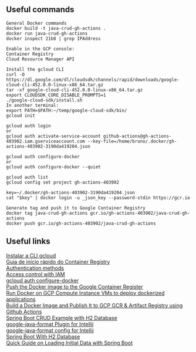 ## Useful commands
```
General Docker commands
docker build -t java-crud-gh-actions .
docker run java-crud-gh-actions
docker inspect 21b8 | grep IPAddress

Enable in the GCP console:
Container Registry
Cloud Resource Manager API

Install the gcloud CLI
curl -O https://dl.google.com/dl/cloudsdk/channels/rapid/downloads/google-cloud-cli-452.0.0-linux-x86_64.tar.gz
tar -xf google-cloud-cli-452.0.0-linux-x86_64.tar.gz
export CLOUDSDK_CORE_DISABLE_PROMPTS=1
./google-cloud-sdk/install.sh
In another terminal:
export PATH=$PATH:~/temp/google-cloud-sdk/bin/
gcloud init

gcloud auth login
or
gcloud auth activate-service-account github-actions@gh-actions-403902.iam.gserviceaccount.com --key-file=/home/bruno/.docker/gh-actions-403902-3190da419204.json

gcloud auth configure-docker
or
gcloud auth configure-docker --quiet

gcloud auth list
gcloud config set project gh-actions-403902

key=~/.docker/gh-actions-403902-3190da419204.json
cat "$key" | docker login -u _json_key --password-stdin https://gcr.io

Generate tag and push it to Google Container Registry
docker tag java-crud-gh-actions gcr.io/gh-actions-403902/java-crud-gh-actions
docker push gcr.io/gh-actions-403902/java-crud-gh-actions
```

## Useful links
[Instalar a CLI gcloud](https://cloud.google.com/sdk/docs/install?hl=pt_BR&_ga=2.244569217.-529178150.1698869578&_gac=1.255928825.1698869578.CjwKCAjw7oeqBhBwEiwALyHLM13TnO52jAxqtiybAwPU5qdFvRb-VpZGkKlAaGbHozT1MZHrw2VKexoCqj8QAvD_BwE)  
[Guia de início rápido do Container Registry](https://cloud.google.com/container-registry/docs/quickstart?hl=pt-BR)  
[Authentication methods](https://cloud.google.com/container-registry/docs/advanced-authentication)  
[Access control with IAM](https://cloud.google.com/container-registry/docs/access-control#permissions)  
[gcloud auth configure-docker](https://cloud.google.com/sdk/gcloud/reference/auth/configure-docker)  
[Push the Docker image to the Google Container Register](https://www.harubears.com/en/push-the-docker-image-to-the-google-container-register/)  
[Run Docker on GCP Compute Instance VMs to deploy dockerized applications](https://www.pascallandau.com/blog/gcp-compute-instance-vm-docker/)   
[Build a Docker Image and Publish It to GCP GCR & Artifact Registry using Github Actions](https://www.youtube.com/watch?v=6dLHcnlPi_U)  
[Spring Boot CRUD Example with H2 Database](https://www.javaguides.net/2020/04/spring-boot-h2-jpa-hibernate-restful-crud-api-tutorial.html)   
[google-java-format Plugin for Intellij](https://plugins.jetbrains.com/plugin/8527-google-java-format)  
[google-java-format config for Intellij](https://github.com/google/google-java-format/blob/master/README.md#intellij-jre-config)  
[Spring Boot With H2 Database](https://www.baeldung.com/spring-boot-h2-database)  
[Quick Guide on Loading Initial Data with Spring Boot](https://www.baeldung.com/spring-boot-data-sql-and-schema-sql)  
